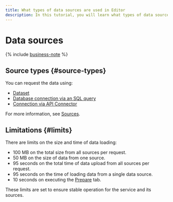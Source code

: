 ```yaml
---
title: What types of data sources are used in Editor
description: In this tutorial, you will learn what types of data sources are available in Editor.
---
```


# Data sources

{% include [business-note](../../../_includes/datalens/datalens-functionality-available-business-note.md) %}

## Source types {#source-types}

You can request the data using:

* [Dataset](./tabs.md#sources-dataset)
* [Database connection via an SQL query](./tabs.md#sources-database)
* [Connection via API Connector](./tabs.md#sources-api-connector)

For more information, see [Sources](./tabs.md#sources).

## Limitations {#limits}

There are limits on the size and time of data loading:

* 100 MB on the total size from all sources per request.
* 50 MB on the size of data from one source.
* 95 seconds on the total time of data upload from all sources per request.
* 95 seconds on the time of loading data from a single data source.
* 10 seconds on executing the [Prepare](./tabs.md#prepare) tab.

These limits are set to ensure stable operation for the service and its sources.